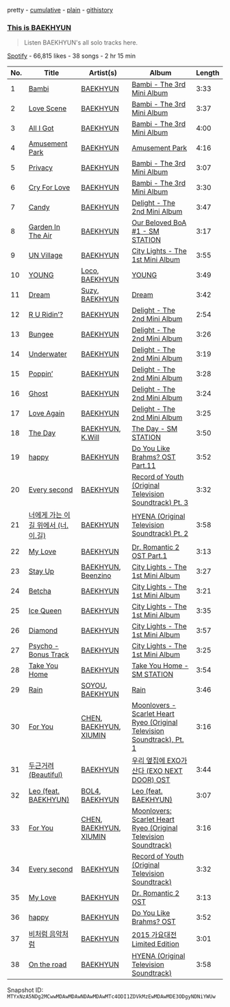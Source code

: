 pretty - [cumulative](/playlists/cumulative/37i9dQZF1DX82z3m3RyeLu.md) - [plain](/playlists/plain/37i9dQZF1DX82z3m3RyeLu) - [githistory](https://github.githistory.xyz/mackorone/spotify-playlist-archive/blob/main/playlists/plain/37i9dQZF1DX82z3m3RyeLu)

### [This is BAEKHYUN](https://open.spotify.com/playlist/37i9dQZF1DX82z3m3RyeLu)

> Listen BAEKHYUN's all solo tracks here.

[Spotify](https://open.spotify.com/user/spotify) - 66,815 likes - 38 songs - 2 hr 15 min

| No. | Title | Artist(s) | Album | Length |
|---|---|---|---|---|
| 1 | [Bambi](https://open.spotify.com/track/60VaORSJ5x1D4ZPSc0g2En) | [BAEKHYUN](https://open.spotify.com/artist/4ufh0WuMZh6y4Dmdnklvdl) | [Bambi \- The 3rd Mini Album](https://open.spotify.com/album/5xOx4mWABbTj0qWyZC4q1p) | 3:33 |
| 2 | [Love Scene](https://open.spotify.com/track/1WWskMa6hvLgHuNhc6suE2) | [BAEKHYUN](https://open.spotify.com/artist/4ufh0WuMZh6y4Dmdnklvdl) | [Bambi \- The 3rd Mini Album](https://open.spotify.com/album/5xOx4mWABbTj0qWyZC4q1p) | 3:37 |
| 3 | [All I Got](https://open.spotify.com/track/2iVsJ2ZuD6b0aHUSi6wcQG) | [BAEKHYUN](https://open.spotify.com/artist/4ufh0WuMZh6y4Dmdnklvdl) | [Bambi \- The 3rd Mini Album](https://open.spotify.com/album/5xOx4mWABbTj0qWyZC4q1p) | 4:00 |
| 4 | [Amusement Park](https://open.spotify.com/track/1TUkEXQrskATO9SoB4QMUN) | [BAEKHYUN](https://open.spotify.com/artist/4ufh0WuMZh6y4Dmdnklvdl) | [Amusement Park](https://open.spotify.com/album/1azcqabc4kDgRNMWFA02wZ) | 4:16 |
| 5 | [Privacy](https://open.spotify.com/track/4WxthDZgaQqmj5tIuneDNX) | [BAEKHYUN](https://open.spotify.com/artist/4ufh0WuMZh6y4Dmdnklvdl) | [Bambi \- The 3rd Mini Album](https://open.spotify.com/album/5xOx4mWABbTj0qWyZC4q1p) | 3:07 |
| 6 | [Cry For Love](https://open.spotify.com/track/4QqROKO0RtV5CvxE7g90uw) | [BAEKHYUN](https://open.spotify.com/artist/4ufh0WuMZh6y4Dmdnklvdl) | [Bambi \- The 3rd Mini Album](https://open.spotify.com/album/5xOx4mWABbTj0qWyZC4q1p) | 3:30 |
| 7 | [Candy](https://open.spotify.com/track/6kKC35sKUh2FUx4M0qAL44) | [BAEKHYUN](https://open.spotify.com/artist/4ufh0WuMZh6y4Dmdnklvdl) | [Delight \- The 2nd Mini Album](https://open.spotify.com/album/75sPv82oaDKYjtuuS4l3Vc) | 3:47 |
| 8 | [Garden In The Air](https://open.spotify.com/track/1x6L3DD4MHziI0CVywZgnw) | [BAEKHYUN](https://open.spotify.com/artist/4ufh0WuMZh6y4Dmdnklvdl) | [Our Beloved BoA \#1 \- SM STATION](https://open.spotify.com/album/3RuJjHP8JUBcktoao5J2Wc) | 3:17 |
| 9 | [UN Village](https://open.spotify.com/track/0WSTInLqMrT9po0LAHpZCJ) | [BAEKHYUN](https://open.spotify.com/artist/4ufh0WuMZh6y4Dmdnklvdl) | [City Lights \- The 1st Mini Album](https://open.spotify.com/album/6AeMj5CMeTXRGhmUuv0LH3) | 3:55 |
| 10 | [YOUNG](https://open.spotify.com/track/49HmLcTG7tsqz32TF3rnCC) | [Loco](https://open.spotify.com/artist/2e4G04F77jxVuDYo44TCSm), [BAEKHYUN](https://open.spotify.com/artist/4ufh0WuMZh6y4Dmdnklvdl) | [YOUNG](https://open.spotify.com/album/5XN0VfKWEWpxhjcks8MGLe) | 3:49 |
| 11 | [Dream](https://open.spotify.com/track/3JBnDOUd18QKjDqSYuOfpm) | [Suzy](https://open.spotify.com/artist/4U80LJd8sG6U9YTFP5izka), [BAEKHYUN](https://open.spotify.com/artist/4ufh0WuMZh6y4Dmdnklvdl) | [Dream](https://open.spotify.com/album/7ciJtZ2tYXhKsndQ7bf7Vw) | 3:42 |
| 12 | [R U Ridin’?](https://open.spotify.com/track/4Jxc98fY5SQ6zyGg8Dnybw) | [BAEKHYUN](https://open.spotify.com/artist/4ufh0WuMZh6y4Dmdnklvdl) | [Delight \- The 2nd Mini Album](https://open.spotify.com/album/75sPv82oaDKYjtuuS4l3Vc) | 2:54 |
| 13 | [Bungee](https://open.spotify.com/track/6wwmbBoBaFxptJwuvF2QdM) | [BAEKHYUN](https://open.spotify.com/artist/4ufh0WuMZh6y4Dmdnklvdl) | [Delight \- The 2nd Mini Album](https://open.spotify.com/album/75sPv82oaDKYjtuuS4l3Vc) | 3:26 |
| 14 | [Underwater](https://open.spotify.com/track/7tIFeLQFS7A6DLcZ12Mv3U) | [BAEKHYUN](https://open.spotify.com/artist/4ufh0WuMZh6y4Dmdnklvdl) | [Delight \- The 2nd Mini Album](https://open.spotify.com/album/75sPv82oaDKYjtuuS4l3Vc) | 3:19 |
| 15 | [Poppin’](https://open.spotify.com/track/1JTUPJr0rSf93hNlRR6S0g) | [BAEKHYUN](https://open.spotify.com/artist/4ufh0WuMZh6y4Dmdnklvdl) | [Delight \- The 2nd Mini Album](https://open.spotify.com/album/75sPv82oaDKYjtuuS4l3Vc) | 3:28 |
| 16 | [Ghost](https://open.spotify.com/track/4pulHxja8nTUiojRtfwgTv) | [BAEKHYUN](https://open.spotify.com/artist/4ufh0WuMZh6y4Dmdnklvdl) | [Delight \- The 2nd Mini Album](https://open.spotify.com/album/75sPv82oaDKYjtuuS4l3Vc) | 3:24 |
| 17 | [Love Again](https://open.spotify.com/track/4dYODiAYvJHWQJtNganYCY) | [BAEKHYUN](https://open.spotify.com/artist/4ufh0WuMZh6y4Dmdnklvdl) | [Delight \- The 2nd Mini Album](https://open.spotify.com/album/75sPv82oaDKYjtuuS4l3Vc) | 3:25 |
| 18 | [The Day](https://open.spotify.com/track/3MNJzWgUmu0X9tQxRuww8N) | [BAEKHYUN](https://open.spotify.com/artist/4ufh0WuMZh6y4Dmdnklvdl), [K.Will](https://open.spotify.com/artist/1XNC9ksvgXeD1xRJruSA5t) | [The Day \- SM STATION](https://open.spotify.com/album/5i0PmE4iiLVoQX8xc4UOJP) | 3:50 |
| 19 | [happy](https://open.spotify.com/track/0D9AvynVM5S1cbNgOl06l8) | [BAEKHYUN](https://open.spotify.com/artist/4ufh0WuMZh6y4Dmdnklvdl) | [Do You Like Brahms? OST Part.11](https://open.spotify.com/album/6Qz4OdgSKxM7Rq0ds2g9EJ) | 3:52 |
| 20 | [Every second](https://open.spotify.com/track/1k555u88NiaBJH6AWlf5rA) | [BAEKHYUN](https://open.spotify.com/artist/4ufh0WuMZh6y4Dmdnklvdl) | [Record of Youth \(Original Television Soundtrack\) Pt\. 3](https://open.spotify.com/album/1l3oUdtu9GYbNzSFgPW8p1) | 3:32 |
| 21 | [너에게 가는 이 길 위에서 \(너.이.길\)](https://open.spotify.com/track/6NyEYh3xw55B8d5WK5kSrf) | [BAEKHYUN](https://open.spotify.com/artist/4ufh0WuMZh6y4Dmdnklvdl) | [HYENA \(Original Television Soundtrack\) Pt\. 2](https://open.spotify.com/album/5PUCfHi8hSo2wrH2W79Kbs) | 3:58 |
| 22 | [My Love](https://open.spotify.com/track/1RMUSljuiZKUNaf6xskK9n) | [BAEKHYUN](https://open.spotify.com/artist/4ufh0WuMZh6y4Dmdnklvdl) | [Dr\. Romantic 2 OST Part.1](https://open.spotify.com/album/6hjVPB4sG0Gwme1e9hy62b) | 3:13 |
| 23 | [Stay Up](https://open.spotify.com/track/1w6QVxfBpW9hImuZXNHcmL) | [BAEKHYUN](https://open.spotify.com/artist/4ufh0WuMZh6y4Dmdnklvdl), [Beenzino](https://open.spotify.com/artist/7IrDIIq3j04exsiF3Z7CPg) | [City Lights \- The 1st Mini Album](https://open.spotify.com/album/6AeMj5CMeTXRGhmUuv0LH3) | 3:27 |
| 24 | [Betcha](https://open.spotify.com/track/1YhC9zXqhm1zsFpcf7vTPN) | [BAEKHYUN](https://open.spotify.com/artist/4ufh0WuMZh6y4Dmdnklvdl) | [City Lights \- The 1st Mini Album](https://open.spotify.com/album/6AeMj5CMeTXRGhmUuv0LH3) | 3:21 |
| 25 | [Ice Queen](https://open.spotify.com/track/6z4suYXf384HJU1bK8PhOZ) | [BAEKHYUN](https://open.spotify.com/artist/4ufh0WuMZh6y4Dmdnklvdl) | [City Lights \- The 1st Mini Album](https://open.spotify.com/album/6AeMj5CMeTXRGhmUuv0LH3) | 3:35 |
| 26 | [Diamond](https://open.spotify.com/track/1fDfhkAIfscEoGKBDRMvr1) | [BAEKHYUN](https://open.spotify.com/artist/4ufh0WuMZh6y4Dmdnklvdl) | [City Lights \- The 1st Mini Album](https://open.spotify.com/album/6AeMj5CMeTXRGhmUuv0LH3) | 3:57 |
| 27 | [Psycho \- Bonus Track](https://open.spotify.com/track/59i14jziCvvdoTYJn7SiKe) | [BAEKHYUN](https://open.spotify.com/artist/4ufh0WuMZh6y4Dmdnklvdl) | [City Lights \- The 1st Mini Album](https://open.spotify.com/album/6AeMj5CMeTXRGhmUuv0LH3) | 3:25 |
| 28 | [Take You Home](https://open.spotify.com/track/54Nx0KMNIIA0tAPewmd69X) | [BAEKHYUN](https://open.spotify.com/artist/4ufh0WuMZh6y4Dmdnklvdl) | [Take You Home \- SM STATION](https://open.spotify.com/album/35xEwaC2WlMzkllTa3XwhK) | 3:54 |
| 29 | [Rain](https://open.spotify.com/track/5BORybllcNNjapY2shRHy1) | [SOYOU](https://open.spotify.com/artist/3b4kLCI0ZJW47TFsNRqgCb), [BAEKHYUN](https://open.spotify.com/artist/4ufh0WuMZh6y4Dmdnklvdl) | [Rain](https://open.spotify.com/album/3p0UBB3OZJ9RLb6ecdu2dk) | 3:46 |
| 30 | [For You](https://open.spotify.com/track/7rLvsAO1yb7ElxPhkz60qh) | [CHEN](https://open.spotify.com/artist/0UEP2XBR9aC5NBKcAKnBIq), [BAEKHYUN](https://open.spotify.com/artist/4ufh0WuMZh6y4Dmdnklvdl), [XIUMIN](https://open.spotify.com/artist/5t0Js3X9t4wpgXGlaiTFe6) | [Moonlovers \- Scarlet Heart Ryeo \(Original Television Soundtrack\), Pt\. 1](https://open.spotify.com/album/6Ws1NetwWwXXK50IrNvs7R) | 3:16 |
| 31 | [두근거려 \(Beautiful\)](https://open.spotify.com/track/7rxnGhTlqU3FRUzd8F4R3d) | [BAEKHYUN](https://open.spotify.com/artist/4ufh0WuMZh6y4Dmdnklvdl) | [우리 옆집에 EXO가 산다 \(EXO NEXT DOOR\) OST](https://open.spotify.com/album/5r1LKUMNugaBQcHow1pNuc) | 3:44 |
| 32 | [Leo \(feat\. BAEKHYUN\)](https://open.spotify.com/track/4F9qxQqmkFnBjIvrpiQ7jV) | [BOL4](https://open.spotify.com/artist/4k5fFEYgkWYrYvtOK3zVBl), [BAEKHYUN](https://open.spotify.com/artist/4ufh0WuMZh6y4Dmdnklvdl) | [Leo \(feat\. BAEKHYUN\)](https://open.spotify.com/album/4wMb27rPOFS7vQSNsnjQC7) | 3:07 |
| 33 | [For You](https://open.spotify.com/track/1WVL1B65eUDa6eaUY4llg2) | [CHEN](https://open.spotify.com/artist/0UEP2XBR9aC5NBKcAKnBIq), [BAEKHYUN](https://open.spotify.com/artist/4ufh0WuMZh6y4Dmdnklvdl), [XIUMIN](https://open.spotify.com/artist/5t0Js3X9t4wpgXGlaiTFe6) | [Moonlovers: Scarlet Heart Ryeo \(Original Television Soundtrack\)](https://open.spotify.com/album/5uyGfHRPwjZPyz6IN5ixPf) | 3:16 |
| 34 | [Every second](https://open.spotify.com/track/50eMP4iy5qLxcK7mHalDZw) | [BAEKHYUN](https://open.spotify.com/artist/4ufh0WuMZh6y4Dmdnklvdl) | [Record of Youth \(Original Television Soundtrack\)](https://open.spotify.com/album/7MmdJZrkNew5jymkmAOTq4) | 3:32 |
| 35 | [My Love](https://open.spotify.com/track/0phZ2ubhVXBEk3aPSrOwuf) | [BAEKHYUN](https://open.spotify.com/artist/4ufh0WuMZh6y4Dmdnklvdl) | [Dr\. Romantic 2 OST](https://open.spotify.com/album/2r2lnbE1PtqdUaSxUGDLHc) | 3:13 |
| 36 | [happy](https://open.spotify.com/track/4ktpGEOe6hPwlowhoOU6IN) | [BAEKHYUN](https://open.spotify.com/artist/4ufh0WuMZh6y4Dmdnklvdl) | [Do You Like Brahms? OST](https://open.spotify.com/album/2foGQCPi7r51K42QsxTbYq) | 3:52 |
| 37 | [비처럼 음악처럼](https://open.spotify.com/track/2NituILXKHPDSTgPVh9wqt) | [BAEKHYUN](https://open.spotify.com/artist/4ufh0WuMZh6y4Dmdnklvdl) | [2015 가요대전 Limited Edition](https://open.spotify.com/album/61gomND4rCDOYxKnR4sn69) | 3:01 |
| 38 | [On the road](https://open.spotify.com/track/0i5rdCbqhk6Iao4bwI4B9J) | [BAEKHYUN](https://open.spotify.com/artist/4ufh0WuMZh6y4Dmdnklvdl) | [HYENA \(Original Television Soundtrack\)](https://open.spotify.com/album/1ps9C9hsH6eT2W46d9r68D) | 3:58 |

Snapshot ID: `MTYxNzA5NDg2MCwwMDAwMDAwNDAwMDAwMTc4ODI1ZDVkMzEwMDAwMDE3ODgyNDNiYWUw`
